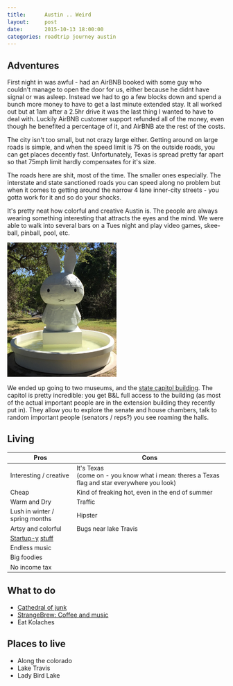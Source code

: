 ```yaml
---
title:      Austin .. Weird
layout:     post
date:       2015-10-13 18:00:00
categories: roadtrip journey austin
---
```


## Adventures

First night in was awful - had an AirBNB booked with some guy who couldn't manage to open the door for us, either because he didnt have signal or was asleep. Instead we had to go a few blocks down and spend a bunch more money to have to get a last minute extended stay.  It all worked out but at 1am after a 2.5hr drive it was the last thing I wanted to have to deal with.  Luckily AirBNB customer support refunded all of the money, even though he benefited a percentage of it, and AirBNB ate the rest of the costs.

The city isn't too small, but not crazy large either.  Getting around on large roads is simple, and when the speed limit is 75 on the outside roads, you can get places decently fast.  Unfortunately, Texas is spread pretty far apart so that 75mph limit hardly compensates for it's size.  

The roads here are shit, most of the time.  The smaller ones especially.  The interstate and state sanctioned roads you can speed along no problem but when it comes to getting around the narrow 4 lane inner-city streets - you gotta work for it and so do your shocks.

It's pretty neat how colorful and creative Austin is.  The people are always wearing something interesting that attracts the eyes and the mind.  We were able to walk into several bars on a Tues night and play video games, skee-ball, pinball, pool, etc.

<img src="/assets/bunny.jpg" width="50%"/>

We ended up going to two museums, and the [state capitol building](https://en.wikipedia.org/wiki/Texas_State_Capitol).  The capitol is pretty incredible: you get B&L full access to the building (as most of the actual important people are in the extension building they recently put in).  They allow you to explore the senate and house chambers, talk to random important people (senators / reps?) you see roaming the halls.


## Living

| Pros | Cons |
| ---- | ---- |
| Interesting / creative | It's Texas <br/>(come on - you know what i mean: theres a Texas flag and star everywhere you look) |
| Cheap | Kind of freaking hot, even in the end of summer |
| Warm and Dry | Traffic |
| Lush in winter / spring months | Hipster |
| Artsy and colorful | Bugs near lake Travis  |
| [Startup-y](http://www.builtinaustin.com/2015/02/10/50-austin-startups-watch-2015) [stuff](http://www.austinstartup.com/) |  |
| Endless music |  |
| Big foodies |  |
| No income tax |  |


## What to do

* [Cathedral of junk](http://www.roadsideamerica.com/story/7816)
* [StrangeBrew: Coffee and music](http://www.strangebrewaustin.com/)
* Eat Kolaches


## Places to live

* Along the colorado
* Lake Travis
* Lady Bird Lake

